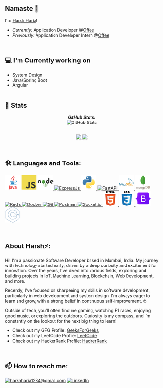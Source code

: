 <!-- ![Harsh Haria Banner Image](./banner.gif) -->
<!--<center><img align="center" src="banner.gif" alt="drawing" width="750" width="300"/></center> -->
<!-- - 👋 Hi, I’m @harsh-haria <br>
- 🌱 I’m into Web Development(backend) <br>
- 👍 LinkedIn - www.linkedin.com/in/harsh-haria <br>
- 🛠️ GeeksForGeeks - https://auth.geeksforgeeks.org/user/harshnh/profile <br>
- 🏅 LeetCode - https://leetcode.com/harsh-haria <br>
- 🧑‍💻 HackerRank - https://www.hackerrank.com/ harsh_nh <br><br> -->

<!-- [![Visitor](https://visitor-badge.laobi.icu/badge?page_id=harsh-haria.harsh-haria)](https://github.com/harsh-haria) [![GitHub followers](https://img.shields.io/github/followers/harsh-haria.svg?style=social&label=Follow)](https://github.com/harsh-haria?tab=followers) -->

<br><h2>Namaste 🙏</h2>
I'm [Harsh Haria](https://www.linkedin.com/in/harsh-haria)!

- <i>Currently:</i> Application Developer @<a href="https://offee.in/" target="_blank" rel="noreferrer noopener">Offee</a>
- <i>Previously:</i> Application Developer Intern @<a href="https://offee.in/" target="_blank" rel="noreferrer noopener">Offee</a>

<br><h2>💻 I'm Currently working on</h2>

- System Design<br>
- Java/Spring Boot<br>
- Angular<br>
  <br>

<!--

**Check out my GitHub repositories:**

<div>
  <p>
    <a href="https://github.com/harsh-haria/ecom-store.git">
      <img src="https://github-readme-stats.vercel.app/api/pin/?username=harsh-haria&repo=ecom-store" alt="GitHub Stats" />
    </a>
    <a href="https://github.com/harsh-haria/blogSite.git">
      <img src="https://github-readme-stats.vercel.app/api/pin/?username=harsh-haria&repo=blogSite" alt="GitHub Stats" />
    </a>
  </p>
</div><br>

-->

<h2>👀 Stats</h2>

<div>
  <!-- <p align="center">
    <b><em>Now listening to:</em></b> <br/>
    <img src="https://spotify-github-profile.vercel.app/api/view?uid=harsh.haria&cover_image=true&theme=novatorem" alt="Now Listenting to" />
  </p> -->
  
  <p align="center">
  <b><em>GitHub Stats:</em></b> <br/>
    <img src="https://github-readme-streak-stats.herokuapp.com/?user=harsh-haria" alt="GitHub Stats" /> <br/><br/>
  <!-- <b><em>Programming activity (Last 7 days):</em></b> <br/>
    <img src="https://github-readme-stats.vercel.app/api/wakatime?username=harsh-haria" alt="WakaTime" /> -->
  </p>
</div>
<div>
  <p align="center">
  <a href="https://github.com/harsh-haria">
    <img height="180em" src="https://github-readme-stats-eight-theta.vercel.app/api?username=harsh-haria&show_icons=true&theme=algolia&include_all_commits=true&count_private=true"/>
    <img height="180em" src="https://github-readme-stats-eight-theta.vercel.app/api/top-langs/?username=harsh-haria&layout=compact&langs_count=8&theme=algolia"/>
  </a>
  </p>
</div>
<br>

<h2>🛠 Languages and Tools:</h2>

<p>
<a href="https://www.java.com/en/" target="_blank" rel="noreferrer noopener"> <img src="https://raw.githubusercontent.com/devicons/devicon/master/icons/java/java-original-wordmark.svg" alt="Java" width="50" height="50"/></a>
<a href="https://developer.mozilla.org/en-US/docs/Web/JavaScript" target="_blank" rel="noreferrer noopener"> <img src="https://raw.githubusercontent.com/devicons/devicon/master/icons/javascript/javascript-original.svg" alt="javascript" width="50" height="50"/></a>
<a href="https://nodejs.org/en/" target="_blank" rel="noreferrer noopener"> <img src="https://raw.githubusercontent.com/devicons/devicon/master/icons/nodejs/nodejs-original-wordmark.svg" alt="NodeJs" width="50" height="50"/> </a>
<a href="http://expressjs.com/" target="_blank" rel="noreferrer noopener"> <img src="https://cdn.jsdelivr.net/gh/devicons/devicon/icons/express/express-original.svg" alt="ExpressJs" width="55" height="50"/> </a>
<a href="https://www.python.org" target="_blank" rel="noreferrer noopener"> <img src="https://raw.githubusercontent.com/devicons/devicon/master/icons/python/python-original.svg" alt="Python" width="50" height="50"/> </a>
<a href="https://fastapi.tiangolo.com" target="_blank" rel="noreferrer noopener"> <img src="https://cdn.jsdelivr.net/gh/devicons/devicon/icons/fastapi/fastapi-plain-wordmark.svg" alt="FastAPI" width="50" height="50"/> </a>
<a href="https://www.mysql.com/" target="_blank" rel="noreferrer noopener"> <img src="https://raw.githubusercontent.com/devicons/devicon/master/icons/mysql/mysql-original-wordmark.svg" alt="MySql" width="50" height="50"/> </a>
<a href="https://www.mongodb.com/" target="_blank" rel="noreferrer noopener"> <img src="https://raw.githubusercontent.com/devicons/devicon/master/icons/mongodb/mongodb-original-wordmark.svg" alt="MongoDB" width="50" height="50"/> </a>
<a href="https://redis.io" target="_blank" rel="noreferrer noopener"> <img src="https://cdn.jsdelivr.net/gh/devicons/devicon/icons/redis/redis-original-wordmark.svg" alt="Redis" width="50" height="50"/> </a>
<a href="https://www.docker.com/" target="_blank" rel="noreferrer noopener"> <img src="https://cdn.jsdelivr.net/gh/devicons/devicon/icons/docker/docker-plain-wordmark.svg" alt="Docker" width="50" height="50"/> </a>
<!-- <a href="https://mongoosejs.com/" target="_blank" rel="noreferrer noopener"> <img src="https://th.bing.com/th/id/R.096d33be2aad46efe516fcf6fece32ad?rik=l9A%2fjtR4P7zk1Q&riu=http%3a%2f%2fmongodb-tools.com%2fimg%2fmongoose.png&ehk=oP65VeN%2b5L1ffpqzIgXN%2bLD00%2fRPMiQAGqTZ4%2fhixoQ%3d&risl=&pid=ImgRaw&r=0" alt="Mongoose" width="55" height="50"/> </a> -->
<a href="https://git-scm.com/" target="_blank" rel="noreferrer noopener"> <img src="https://cdn.jsdelivr.net/gh/devicons/devicon/icons/git/git-original-wordmark.svg" alt="Git" width="50" height="50"/> </a>
<a href="https://postman.com" target="_blank" rel="noreferrer noopener"> <img src="https://www.vectorlogo.zone/logos/getpostman/getpostman-icon.svg" alt="Postman" width="50" height="50"/> </a>
<a href="https://socket.io/" target="_blank" rel="noreferrer noopener"> <img src="https://cdn.jsdelivr.net/gh/devicons/devicon/icons/socketio/socketio-original.svg" alt="Socket.io" width="55" height="50"/> </a>
<a href="https://html.spec.whatwg.org/" target="_blank" rel="noreferrer noopener"> <img src="https://raw.githubusercontent.com/devicons/devicon/master/icons/html5/html5-original-wordmark.svg" alt="HTML5" width="50" height="50"/> </a>
<a href="https://www.w3schools.com/css/" target="_blank" rel="noreferrer noopener"> <img src="https://raw.githubusercontent.com/devicons/devicon/master/icons/css3/css3-original-wordmark.svg" alt="CSS3" width="50" height="50"/> </a>
<a href="https://getbootstrap.com/" target="_blank" rel="noreferrer noopener"> <img src="https://raw.githubusercontent.com/devicons/devicon/master/icons/bootstrap/bootstrap-original.svg" alt="Bootstrap" width="50" height="50"/> </a>
<a href="https://isocpp.org/" target="_blank" rel="noreferrer noopener"> <img src="https://raw.githubusercontent.com/devicons/devicon/master/icons/cplusplus/cplusplus-line.svg" alt="C++" width="50" height="50"/> </a>


</p><br>

<h2> About Harsh⚡:</h2>

Hi! I'm a passionate Software Developer based in Mumbai, India. My journey with technology started early, driven by a deep curiosity and excitement for innovation. Over the years, I’ve dived into various fields, exploring and building projects in IoT, Machine Learning, Blockchain, Web Development, and more.

Recently, I’ve focused on sharpening my skills in software development, particularly in web development and system design. I'm always eager to learn and grow, with a strong belief in continuous self-improvement. 🤓

Outside of tech, you’ll often find me gaming, watching F1 races, enjoying good music, or exploring the outdoors. Curiosity is my compass, and I’m constantly on the lookout for the next big thing to learn!

<!-- - Check out my LinkedIn: [Harsh Haria on LinkedIn](www.linkedin.com/in/harsh-haria) -->

- Check out my GFG Profile: [GeeksForGeeks](https://auth.geeksforgeeks.org/user/harshnh/profile)
- Check out my LeetCode Profile: [LeetCode](https://leetcode.com/harsh-haria)
- Check out my HackerRank Profile: [HackerRank](https://www.hackerrank.com/harsh_nh)
<!--  - Write to me: [Email](mailto:harshharia1234@gmail.com)<br><br> -->

<br>

<h2>📫 How to reach me:</h2>

<a href="mailto:harshharia1234@gmail.com" target="_blank" rel="noreferrer noopener" >![harshharia1234@gmail.com](https://img.shields.io/badge/Gmail-D14836?style=for-the-badge&logo=gmail&logoColor=white)</a>
<a href="https://www.linkedin.com/in/harsh-haria" target="_blank" rel="noreferrer noopener" >![LinkedIn](https://img.shields.io/badge/LinkedIn-0077B5?style=for-the-badge&logo=linkedin&logoColor=white)</a>

